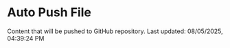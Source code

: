 # Auto Push File

Content that will be pushed to GitHub repository.
Last updated: 08/05/2025, 04:39:24 PM